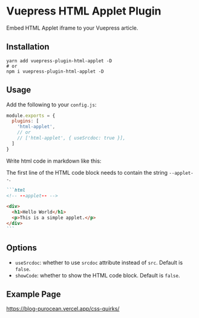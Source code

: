 # Vuepress HTML Applet Plugin

Embed HTML Applet iframe to your Vuepress article.

## Installation

```shell
yarn add vuepress-plugin-html-applet -D
# or
npm i vuepress-plugin-html-applet -D
```

## Usage

Add the following to your `config.js`:

```js
module.exports = {
  plugins: [
    'html-applet',
    // or
    // ['html-applet', { useSrcdoc: true }],
  ]
}
```

Write html code in markdown like this:

The first line of the HTML code block needs to contain the string `--applet--`.

~~~markdown
```html
<!-- --applet-- -->

<div>
  <h1>Hello World</h1>
  <p>This is a simple applet.</p>
</div>
```
~~~

## Options

- `useSrcdoc`: whether to use `srcdoc` attribute instead of `src`. Default is `false`.
- `showCode`: whether to show the HTML code block. Default is `false`.

## Example Page

https://blog-purocean.vercel.app/css-quirks/
